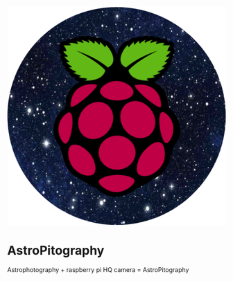 ![Logo](https://raw.githubusercontent.com/adambaskerville/AstroPitography/main/AstroPitographyLogo.png)
# AstroPitography
Astrophotography + raspberry pi HQ camera = AstroPitography

